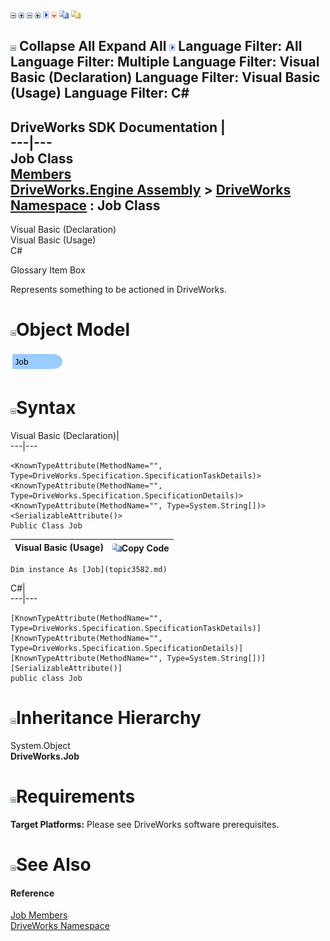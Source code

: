 ![](dotnetimages/collapse.gif) ![](dotnetimages/expand.gif) ![](dotnetimages/collapse.gif) ![](dotnetimages/expand.gif) ![](dotnetimages/drpdown.gif) ![](dotnetimages/drpdown_orange.gif) ![](dotnetimages/copycode.gif) ![](dotnetimages/copycodeHighlight.gif)

![](dotnetimages/collapse.gif) Collapse All Expand All ![](dotnetimages/drpdown.gif) Language Filter: All  Language Filter: Multiple  Language Filter: Visual Basic (Declaration) Language Filter: Visual Basic (Usage) Language Filter: C#  
---  
DriveWorks SDK Documentation  |   
---|---  
Job Class   
[Members](topic3583.md)   
[DriveWorks.Engine Assembly](topic2156.md) > [DriveWorks Namespace](topic2159.md) : Job Class  
---  
  
Visual Basic (Declaration)    
Visual Basic (Usage)    
C# 

Glossary Item Box

Represents something to be actioned in DriveWorks. 

# ![](dotnetimages/collapse.gif)Object Model

![](dotnetdiagramimages/image159.png)

# ![](dotnetimages/collapse.gif)Syntax

Visual Basic (Declaration)|   
---|---  
      
    
    <KnownTypeAttribute(MethodName="", Type=DriveWorks.Specification.SpecificationTaskDetails)>
    <KnownTypeAttribute(MethodName="", Type=DriveWorks.Specification.SpecificationDetails)>
    <KnownTypeAttribute(MethodName="", Type=System.String[])>
    <SerializableAttribute()>
    Public Class Job   
  
Visual Basic (Usage)| ![](dotnetimages/copycode.gif)Copy Code  
---|---  
      
    
    Dim instance As [Job](topic3582.md)  
  
C#|   
---|---  
      
    
    [KnownTypeAttribute(MethodName="", Type=DriveWorks.Specification.SpecificationTaskDetails)]
    [KnownTypeAttribute(MethodName="", Type=DriveWorks.Specification.SpecificationDetails)]
    [KnownTypeAttribute(MethodName="", Type=System.String[])]
    [SerializableAttribute()]
    public class Job   
  
# ![](dotnetimages/collapse.gif)Inheritance Hierarchy

System.Object  
**DriveWorks.Job**  


# ![](dotnetimages/collapse.gif)Requirements

**Target Platforms:** Please see DriveWorks software prerequisites.

# ![](dotnetimages/collapse.gif)See Also

#### Reference

[Job Members](topic3583.md)   
[DriveWorks Namespace](topic2159.md)


